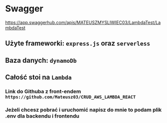 # Swagger
  https://app.swaggerhub.com/apis/MATEUSZMYSLIWIEC03/LambdaTest/LambdaTest

## Użyte frameworki: `express.js` oraz `serverless`

## Baza danych: `dynamoDb`

## Całość stoi na `Lambda`


### Link do Githuba z front-endem `https://github.com/Mateusz03/CRUD_AWS_LAMBDA_REACT`
### Jeżeli chcesz pobrać i uruchomić napisz do mnie to podam plik .env dla backendu i frontendu
